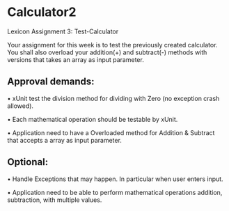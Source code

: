 # Calculator2
Lexicon Assignment 3: Test-Calculator

Your assignment for this week is to test the previously created calculator. You shall also overload your addition(+) and subtract(-) methods with versions that takes an array as input parameter.

## Approval demands:
• xUnit test the division method for dividing with Zero (no exception crash allowed).

• Each mathematical operation should be testable by xUnit.

• Application need to have a Overloaded method for Addition & Subtract that accepts a array as input parameter.

## Optional:
• Handle Exceptions that may happen. In particular when user enters input.

• Application need to be able to perform mathematical operations addition, subtraction, with multiple values.
